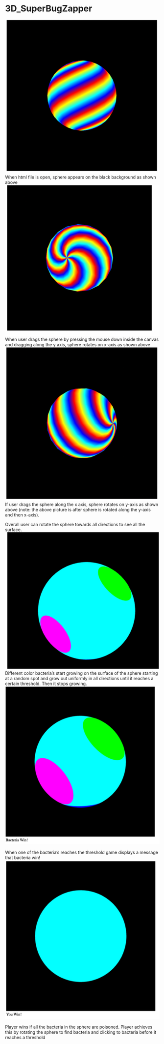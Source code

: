 # 3D_SuperBugZapper
![Getting Started](images/Picture1.png)
When html file is open, sphere appears on the black background as shown above
![Getting Started](images/Picture2.png)
When user drags the sphere by pressing the mouse down inside the canvas and dragging along the y axis, sphere rotates on x-axis as shown above
![Getting Started](images/Picture3.png)
If user drags the sphere along the x axis, sphere rotates on y-axis as shown above (note: the above picture is after sphere is rotated along the y-axis and then x-axis).

Overall user can rotate the sphere towards all directions to see all the surface. 
![Getting Started](images/Picture4.png)
Different color bacteria’s start growing on the surface of the sphere starting at a random spot and grow out uniformly in all directions until it reaches a certain threshold. Then it stops growing.
![Getting Started](images/Picture5.png)

When one of the bacteria’s reaches the threshold game displays a message that bacteria win!
![Getting Started](images/Picture6.png)

Player wins if all the bacteria in the sphere are poisoned. Player achieves this by rotating the sphere to find bacteria and clicking to bacteria before it reaches a threshold